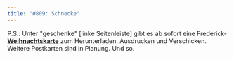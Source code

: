 ```yaml
---
title: "#809: Schnecke"
---
```


P.S.: Unter "geschenke" [linke Seitenleiste] gibt es ab sofort eine Frederick-<a href="http://www.fonflatter.de/?c=karten"><strong>Weihnachtskarte</strong></a> zum Herunterladen, Ausdrucken und Verschicken. Weitere Postkarten sind in Planung.
Und so.

